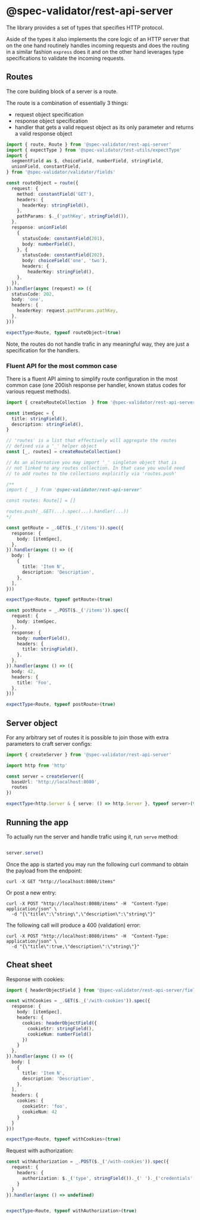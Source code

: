 # @spec-validator/rest-api-server

The library provides a set of types that specifies HTTP protocol.

Aside of the types it also implements the core logic of an HTTP
server that on the one hand routinely handles incoming requests
and does the routing in a similar fashion `express` does it
and on the other hand leverages type specifications to validate
the incoming requests.

## Routes

The core building block of a server is a route.

The route is a combination of essentially 3 things:

- request object specification
- response object specification
- handler that gets a valid request object as its only parameter and
  returns a valid response object

```ts
import { route, Route } from '@spec-validator/rest-api-server'
import { expectType } from '@spec-validator/test-utils/expectType'
import {
  segmentField as $, choiceField, numberField, stringField,
  unionField, constantField,
} from '@spec-validator/validator/fields'

const routeObject = route({
  request: {
    method: constantField('GET'),
    headers: {
      headerKey: stringField(),
    },
    pathParams: $._('pathKey', stringField()),
  },
  response: unionField(
    {
      statusCode: constantField(201),
      body: numberField(),
    }, {
      statusCode: constantField(202),
      body: choiceField('one', 'two'),
      headers: {
        headerKey: stringField(),
    },
  }),
}).handler(async (request) => ({
  statusCode: 202,
  body: 'one',
  headers: {
    headerKey: request.pathParams.pathKey,
  },
}))

expectType<Route, typeof routeObject>(true)
```

Note, the routes do not handle trafic in any meaningful way,
they are just a specification for the handlers.

### Fluent API for the most common case

There is a fluent API aiming to simplify route configuration in the
most common case (one 200ish response per handler, known status
codes for various request methods).

```ts
import { createRouteCollection  } from '@spec-validator/rest-api-server'

const itemSpec = {
  title: stringField(),
  description: stringField(),
}

// 'routes' is a list that effectively will aggregate the routes
// defined via a '_' helper object
const [_, routes] = createRouteCollection()

// As an alternative you may import '_' singleton object that is
// not linked to any routes collection. In that case you would need
// to add routes to the collections explicitly via 'routes.push'

/**
import { _ } from '@spec-validator/rest-api-server'

const routes: Route[] = []

routes.push(_.GET(...).spec(...).handler(...))
*/

const getRoute = _.GET($._('/items')).spec({
  response: {
    body: [itemSpec],
  },
}).handler(async () => ({
  body: [
    {
      title: 'Item N',
      description: 'Description',
    },
  ],
}))

expectType<Route, typeof getRoute>(true)

const postRoute = _.POST($._('/items')).spec({
  request: {
    body: itemSpec,
  },
  response: {
    body: numberField(),
    headers: {
      title: stringField(),
    },
  },
}).handler(async () => ({
  body: 42,
  headers: {
    title: 'Foo',
  },
}))

expectType<Route, typeof postRoute>(true)
```

## Server object

For any arbitrary set of routes it is possible to join those with
extra parameters to craft server configs:

```ts
import { createServer } from '@spec-validator/rest-api-server'

import http from 'http'

const server = createServer({
  baseUrl: 'http://localhost:8080',
  routes
})

expectType<http.Server & { serve: () => http.Server }, typeof server>(true)
```

## Running the app

To actually run the server and handle trafic using it,
run `serve` method:

```ts #ignore

server.serve()

```

Once the app is started you may run the following curl command to obtain the
payload from the endpoint:

```
curl -X GET "http://localhost:8080/items"
```

Or post a new entry:

```
curl -X POST "http://localhost:8080/items" -H  "Content-Type: application/json" \
  -d "{\"title\":\"string\",\"description\":\"string\"}"
```

The following call will produce a 400 (validation) error:

```
curl -X POST "http://localhost:8080/items" -H  "Content-Type: application/json" \
  -d "{\"title\":true,\"description\":\"string\"}"
```

## Cheat sheet

Response with cookies:

```ts
import { headerObjectField } from '@spec-validator/rest-api-server/fields'

const withCookies = _.GET($._('/with-cookies')).spec({
  response: {
    body: [itemSpec],
    headers: {
      cookies: headerObjectField({
        cookieStr: stringField(),
        cookieNum: numberField()
      })
    }
  },
}).handler(async () => ({
  body: [
    {
      title: 'Item N',
      description: 'Description',
    },
  ],
  headers: {
    cookies: {
      cookieStr: 'foo',
      cookieNum: 42
    }
  }
}))

expectType<Route, typeof withCookies>(true)
```

Request with authorization:

```ts
const withAuthorization = _.POST($._('/with-cookies')).spec({
  request: {
    headers: {
      authorization: $._('type', stringField())._(' ')._('credentials', stringField())
    }
  }
}).handler(async () => undefined)


expectType<Route, typeof withAuthorization>(true)
```
